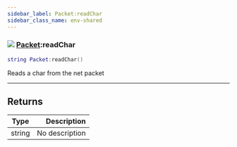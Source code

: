 ```yaml
---
sidebar_label: Packet:readChar
sidebar_class_name: env-shared
---
```


### ![](/img/wiki/shared.png) [Packet](../packet/README.md):readChar

```lua
string Packet:readChar()
```

Reads a char from the net packet<br/>

-----------------
## Returns

| Type   | Description |
| ------ | ----------: |
| string | No description |
